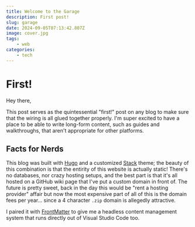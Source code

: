 ```yaml
---
title: Welcome to the Garage
description: First post!
slug: garage
date: 2024-09-05T07:13:42.807Z
image: cover.jpg
tags:
    - web
categories:
    - tech
---
```

# First!
Hey there,

This post serves as the quintessential "first!" post on any blog to make sure that the wiring is all glued together properly. I'm super excited to have a place to be able to write long-form content, such as guides and walkthroughs, that aren't appropriate for other platforms.

## Facts for Nerds
This blog was built with [Hugo](https://gohugo.io/) and a customized [Stack](https://stack.jimmycai.com/) theme; the beauty of this combination is that the entirity of this website is actually static! There's no databases, nor crazy hosting setups, and the best part is that it's all hosted on a GitHub wiki page that I've put a custom domain in front of. The future is pretty sweet, back in the day this would be "rent a hosting provider" affair but now the most expensive part of all of this is the domain fees per year... since a 4 character `.zip` domain is allegedly attractive.

I paired it with [FrontMatter](https://frontmatter.codes/) to give me a headless content management system that runs directly out of Visual Studio Code too.

